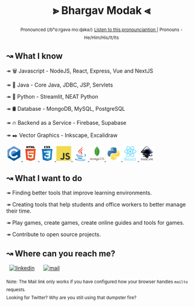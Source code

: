 <h1 align="center">⪢ Bhargav Modak ⪡</h1>
<div align="center">
    <sub>Pronounced (/bʰɑːrgəvə moːɖəkə/)</sub>
    <sub>
        <a href="http://ipa-reader.xyz/?text=b%CA%B0%C9%91%CB%90rg%C9%99v%C9%99%20mo%CB%90%C9%96%C9%99k%C9%99" target="_blank">
        Listen to this pronounciantion
        </a>
    </sub>
    <sub> | Pronouns - He/Him/His/It/Its</sub>
</div>

## ↝ What I know 

↠ 🗑️ Javascript - NodeJS, React, Express, Vue and NextJS

↠ 🍵 Java - Core Java, JDBC, JSP, Servlets

↠ 🐍 Python - Streamlit, NEAT Python

↠ 🛢️ Database - MongoDB, MySQL, PostgreSQL

↠ 🔥 Backend as a Service - Firebase, Supabase

↠ ✒️ Vector Graphics - Inkscape, Excalidraw

<p align="left">
  <a href="https://www.cprogramming.com/" target="_blank">
    <img src="https://raw.githubusercontent.com/devicons/devicon/master/icons/c/c-original.svg" alt="c" width="40" height="40"/>
  </a>
    <a href="https://www.w3.org/html/" target="_blank">
    <img src="https://raw.githubusercontent.com/devicons/devicon/master/icons/html5/html5-original-wordmark.svg" alt="html5" width="40" height="40"/>
  </a>
  <a href="https://www.w3schools.com/css/" target="_blank">
    <img src="https://raw.githubusercontent.com/devicons/devicon/master/icons/css3/css3-original-wordmark.svg" alt="css3" width="40" height="40"/>
  </a>
  <a href="https://developer.mozilla.org/en-US/docs/Web/JavaScript" target="_blank">
    <img src="https://raw.githubusercontent.com/devicons/devicon/master/icons/javascript/javascript-original.svg" alt="javascript" width="40" height="40"/>
  </a>
  <a href="https://www.java.com" target="_blank">
    <img src="https://raw.githubusercontent.com/devicons/devicon/master/icons/java/java-original.svg" alt="java" width="40" height="40"/>
  </a>
  <a href="https://www.mongodb.com/" target="_blank">
    <img src="https://raw.githubusercontent.com/devicons/devicon/master/icons/mongodb/mongodb-original-wordmark.svg" alt="mongodb" width="40" height="40"/>
  </a>
  <a href="https://www.python.org" target="_blank">
    <img src="https://raw.githubusercontent.com/devicons/devicon/master/icons/python/python-original.svg" alt="python" width="40" height="40"/>
  </a>
    <a href="https://reactjs.org/" target="_blank">
        <img src="https://raw.githubusercontent.com/devicons/devicon/master/icons/react/react-original-wordmark.svg" alt="react" width="40" height="40"/>
    </a>
    <a href="https://inkscape.org/" target="_blank">
        <img src="https://raw.githubusercontent.com/devicons/devicon/master/icons/inkscape/inkscape-original-wordmark.svg" alt="inkscape" width="40" height="40"/>
    </a>
</p>

## ↝ What I want to do

↠ Finding better tools that improve learning environments.

↠ Creating tools that help students and office workers to better manage their time.

↠ Play games, create games, create online guides and tools for games.

↠ Contribute to open source projects.

## ↝ Where can you reach me?
&nbsp;&nbsp;[<img src='https://github.com/TheDudeThatCode/TheDudeThatCode/blob/master/Assets/Linkedin.svg' alt='linkedin' height='40'>](https://www.linkedin.com/in/bhargavmodak)
&nbsp;&nbsp;&nbsp;&nbsp; [<img src='https://github.com/TheDudeThatCode/TheDudeThatCode/raw/master/Assets/Gmail.svg' alt='mail' height='40'>](mailto:bhargav0modak@gmail.com) &nbsp;&nbsp;&nbsp;&nbsp;

<sub>Note: The Mail link only works if you have configured how your browser handles `mailto` requests.</sub>
<br>
<sub>Looking for Twitter? Why are you still using that dumpster fire?</sub>
